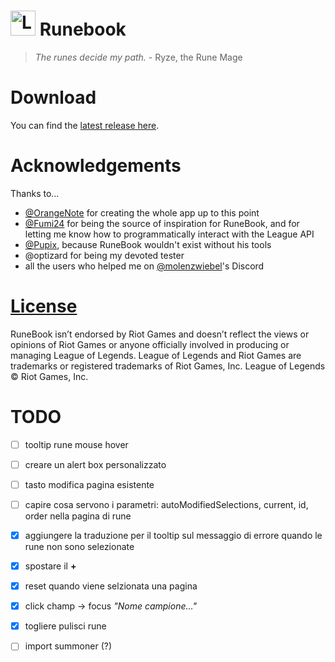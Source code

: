# <img src="https://raw.githubusercontent.com/Soundofdarkness/Runebook/master/img/logo.png" width="40" height="40" alt="Logo"> Runebook

> _The runes decide my path._ - Ryze, the Rune Mage

# Download

You can find the [latest release here](https://github.com/Soundofdarkness/RuneBook/releases/latest).

# Acknowledgements

Thanks to...

- [@OrangeNote](https://github.com/OrangeNote) for creating the whole app up to this point
- [@Fumi24](https://github.com/Fumi24) for being the source of inspiration for RuneBook, and for letting me know how to programmatically interact with the League API
- [@Pupix](https://github.com/Pupix), because RuneBook wouldn't exist without his tools
- @optizard for being my devoted tester
- all the users who helped me on [@molenzwiebel](https://github.com/molenzwiebel)'s Discord

# [License](https://github.com/Soundofdarkness/RuneBook/tree/master/LICENSE)

RuneBook isn’t endorsed by Riot Games and doesn’t reflect the views or opinions of Riot Games or anyone officially involved in producing or managing League of Legends. League of Legends and Riot Games are trademarks or registered trademarks of Riot Games, Inc. League of Legends © Riot Games, Inc.

# TODO

- [ ] tooltip rune mouse hover
- [ ] creare un alert box personalizzato
- [ ] tasto modifica pagina esistente
- [ ] capire cosa servono i parametri: autoModifiedSelections, current, id, order nella pagina di rune
- [x] aggiungere la traduzione per il tooltip sul messaggio di errore quando le rune non sono selezionate
- [x] spostare il **+**
- [x] reset quando viene selzionata una pagina
- [x] click champ -> focus _"Nome campione..."_
- [x] togliere pulisci rune

- [ ] import summoner (?)
